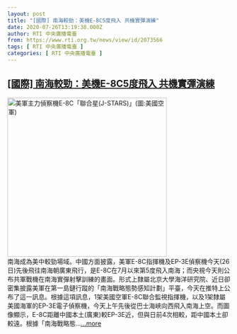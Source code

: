```yaml
---
layout: post
title: "[國際] 南海較勁：美機E-8C5度飛入 共機實彈演練"
date: 2020-07-26T13:19:38.000Z
author: RTI 中央廣播電臺
from: https://www.rti.org.tw/news/view/id/2073566
tags: [ RTI 中央廣播電臺 ]
categories: [ RTI 中央廣播電臺 ]
---
```

<!--1595769578000-->
[[國際] 南海較勁：美機E-8C5度飛入 共機實彈演練](https://www.rti.org.tw/news/view/id/2073566)
------

<div>
<img src="https://static.rti.org.tw/assets/thumbnails/2019/12/24/237037f323eb6e485f4cc3361c4cf821.jpg" width="360" alt="美軍主力偵察機E-8C「聯合星(J-STARS)」(圖:美國空軍)" title="美軍主力偵察機E-8C「聯合星(J-STARS)」(圖:美國空軍)"><br>南海成為美中較勁場域。中國方面披露，美軍E-8C指揮機及EP-3E偵察機今天(26日)先後飛往南海朝廣東飛行，是E-8C在7月以來第5度飛入南海；而央視今天則公布共軍戰機在南海實彈射擊訓練的畫面。形式上隸屬北京大學海洋研究院、近日卻密集披露美軍在第一島鏈行蹤的「南海戰略態勢感知計劃」平臺，今天在推特上公布了這一訊息。根據這項訊息，1架美國空軍E-8C聯合監視指揮機，以及1架隸屬美國海軍的EP-3E電子偵察機，今天上午先後從巴士海峽向西飛入南海上空。而圖像顯示，E-8C距離中國本土(廣東)較EP-3E近，但與日前4次相較，距中國本土卻較遠。根據「南海戰略態...<a target="_blank" href="https://www.rti.org.tw/news/view/id/2073566">...more</a>
</div>
